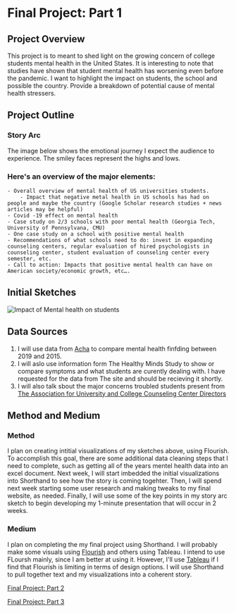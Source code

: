 # Final Project: Part 1
## Project Overview
This project is to meant to shed light on the growing concern of college students mental health in the United States. It is interesting to note that studies have shown that student mental health has worsening even before the pandemic. I want to highlight the impact on students, the school and possible the country. Provide a breakdown of potential cause of mental health stressers. 

## Project Outline
### Story Arc
The image below shows the emotional journey I expect the audience to experience. The smiley faces represent the highs and lows.


### Here's an overview of the major elements:
	- Overall overview of mental health of US universities students.
        - Impact that negative metal health in US schools has had on people and maybe the country (Google Scholar research studies + news articles may be helpful)
	- Covid -19 effect on mental health 
	- Case study on 2/3 schools with poor mental health (Georgia Tech, University of Pennsylvana, CMU)
	- One case study on a school with positive mental health
	- Recommendations of what schools need to do: invest in expanding counseling centers, regular evaluation of hired psychologists in counseling center, student evaluation of counseling center every semester, etc.
	- Call to action: Impacts that positive mental health can have on American society/economic growth, etc….

## Initial Sketches
![Impact of Mental health on students](https://user-images.githubusercontent.com/98299182/153797019-7e4dc416-adc4-43d2-9b82-1b496c192606.png)

## Data Sources
1. I will use data from [Acha](https://www.acha.org/NCHA/ACHA-NCHA_Data/Publications_and_Reports/NCHA/Data/Reports_ACHA-NCHAIIc.aspx) to compare mental health finfding between 2019 and 2015.
2. I will aslo use information form The Healthy Minds Study to show or compare symptoms and what students are curently dealing with. I have requested for the data from The site and should be recieving it shortly.
3. I will also talk sbout the major concerns troubled students present from [The Association for University and College Counseling Center Directors](chrome-extension://efaidnbmnnnibpcajpcglclefindmkaj/viewer.html?pdfurl=https%3A%2F%2Fwww.aucccd.org%2Fassets%2Fdocuments%2FSurvey%2F2019-2020%2520Annual%2520Report%2520FINAL%2520March-2021.pdf&clen=1857432&chunk=true)


## Method and Medium
### Method
I plan on creating intitial visualizations of my sketches above, using Flourish. To accomplish this goal, there are some additional data cleaning steps that I need to complete, such as getting all of the years mentel health data into an excel document. Next week, I will start imbedded the initial visualizations into Shorthand to see how the story is coming togehter. Then, I will spend next week starting some user research and making tweaks to my final website, as needed. Finally, I will use some of the key points in my story arc sketch to begin developing my 1-minute presentation that will occur in 2 weeks.

### Medium

I plan on completing the my final project using Shorthand. I will probably make some visuals using [Flourish](https://flourish.studio/) and others using Tableau. I intend to use FLoursh mainly, since I am better at using it. However, I'll use [Tableau](https://shorthand.com/) if I find that Flourish is limiting in terms of design options. I will use Shorthand to pull together text and my visualizations into a coherent story. 

[Final Project: Part 2](Final_Project_Part_2.md)

[Final Project: Part 3](Final_Project_Part_3.md)
